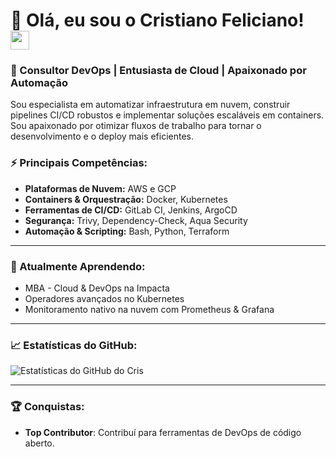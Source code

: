# 👋 Olá, eu sou o Cristiano Feliciano! <img src="https://media.giphy.com/media/LMt9638dO8dftAjtco/giphy.gif" width="30">

### 🚀 Consultor DevOps | Entusiasta de Cloud | Apaixonado por Automação

Sou especialista em automatizar infraestrutura em nuvem, construir pipelines CI/CD robustos e implementar soluções escaláveis em containers. Sou apaixonado por otimizar fluxos de trabalho para tornar o desenvolvimento e o deploy mais eficientes.

### ⚡ Principais Competências:
- **Plataformas de Nuvem:** AWS e GCP
- **Containers & Orquestração:** Docker, Kubernetes
- **Ferramentas de CI/CD:** GitLab CI, Jenkins, ArgoCD
- **Segurança:** Trivy, Dependency-Check, Aqua Security
- **Automação & Scripting:** Bash, Python, Terraform

---

### 🌱 Atualmente Aprendendo:
- MBA - Cloud & DevOps na Impacta
- Operadores avançados no Kubernetes
- Monitoramento nativo na nuvem com Prometheus & Grafana

---

### 📈 Estatísticas do GitHub:
![Estatísticas do GitHub do Cris](https://github-readme-stats.vercel.app/api?username=crisfeliciano&show_icons=true&theme=radical)

---

### 🏆 Conquistas:
- **Top Contributor**: Contribuí para ferramentas de DevOps de código aberto.
